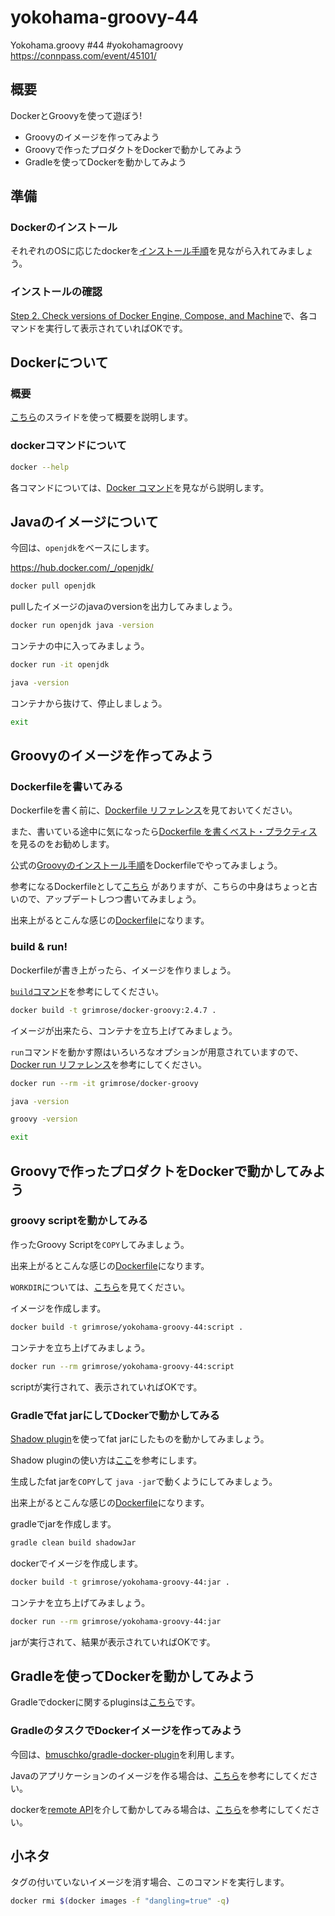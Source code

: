 # yokohama-groovy-44
Yokohama.groovy #44 #yokohamagroovy https://connpass.com/event/45101/

## 概要

DockerとGroovyを使って遊ぼう!

* Groovyのイメージを作ってみよう
* Groovyで作ったプロダクトをDockerで動かしてみよう
* Gradleを使ってDockerを動かしてみよう

## 準備

### Dockerのインストール

それぞれのOSに応じたdockerを[インストール手順](https://www.docker.com/products/docker)を見ながら入れてみましょう。

### インストールの確認

[Step 2. Check versions of Docker Engine, Compose, and Machine](https://docs.docker.com/docker-for-mac/#/step-2-check-versions-of-docker-engine-compose-and-machine)で、各コマンドを実行して表示されていればOKです。

## Dockerについて

### 概要

[こちら](http://www.slideshare.net/zembutsu/introduction-to-docker-management-and-operations-2nd)のスライドを使って概要を説明します。

### dockerコマンドについて

```sh
docker --help
```

各コマンドについては、[Docker コマンド](http://docs.docker.jp/engine/reference/commandline/index.html#docker)を見ながら説明します。

## Javaのイメージについて

今回は、`openjdk`をベースにします。

https://hub.docker.com/_/openjdk/

```sh
docker pull openjdk
```

pullしたイメージのjavaのversionを出力してみましょう。

```sh
docker run openjdk java -version
```

コンテナの中に入ってみましょう。

```sh
docker run -it openjdk
```

```sh
java -version
```

コンテナから抜けて、停止しましょう。

```sh
exit
```


## Groovyのイメージを作ってみよう

### Dockerfileを書いてみる

Dockerfileを書く前に、[Dockerfile リファレンス](http://docs.docker.jp/engine/reference/builder.html#dockerfile)を見ておいてください。

また、書いている途中に気になったら[Dockerfile を書くベスト・プラクティス](http://docs.docker.jp/engine/userguide/eng-image/dockerfile_best-practice.html)を見るのをお勧めします。

公式の[Groovyのインストール手順](http://groovy-lang.org/install.html#_install_binary)をDockerfileでやってみましょう。

参考になるDockerfileとして[こちら](https://gist.github.com/melix/e4b63fd684e63713c162) がありますが、こちらの中身はちょっと古いので、アップデートしつつ書いてみましょう。

出来上がるとこんな感じの[Dockerfile](01.create_groovy_docker_image/Dockerfile)になります。


### build & run!

Dockerfileが書き上がったら、イメージを作りましょう。

[`build`コマンド](http://docs.docker.jp/engine/reference/commandline/build.html)を参考にしてください。

```sh
docker build -t grimrose/docker-groovy:2.4.7 .
```

イメージが出来たら、コンテナを立ち上げてみましょう。

`run`コマンドを動かす際はいろいろなオプションが用意されていますので、[Docker run リファレンス](http://docs.docker.jp/engine/reference/run.html#docker-run)を参考にしてください。

```sh
docker run --rm -it grimrose/docker-groovy
```

```sh
java -version
```

```sh
groovy -version
```

```sh
exit
```

## Groovyで作ったプロダクトをDockerで動かしてみよう

### groovy scriptを動かしてみる

作ったGroovy Scriptを`COPY`してみましょう。

出来上がるとこんな感じの[Dockerfile](02.run_groovy_script/Dockerfile)になります。

`WORKDIR`については、[こちら](http://docs.docker.jp/engine/reference/builder.html#workdir)を見てください。

イメージを作成します。

```sh
docker build -t grimrose/yokohama-groovy-44:script .
```

コンテナを立ち上げてみましょう。

```sh
docker run --rm grimrose/yokohama-groovy-44:script
```

scriptが実行されて、表示されていればOKです。


### Gradleでfat jarにしてDockerで動かしてみる

[Shadow plugin](https://plugins.gradle.org/plugin/com.github.johnrengelman.shadow)を使ってfat jarにしたものを動かしてみましょう。

Shadow pluginの使い方は[ここ](http://imperceptiblethoughts.com/shadow/)を参考にします。

生成したfat jarを`COPY`して `java -jar`で動くようにしてみましょう。

出来上がるとこんな感じの[Dockerfile](03.run_fat_jar/Dockerfile)になります。

gradleでjarを作成します。

```sh
gradle clean build shadowJar
```

dockerでイメージを作成します。

```sh
docker build -t grimrose/yokohama-groovy-44:jar .
```

コンテナを立ち上げてみましょう。

```sh
docker run --rm grimrose/yokohama-groovy-44:jar 
```

jarが実行されて、結果が表示されていればOKです。


## Gradleを使ってDockerを動かしてみよう

Gradleでdockerに関するpluginsは[こちら](https://plugins.gradle.org/search?term=docker)です。

### GradleのタスクでDockerイメージを作ってみよう

今回は、[bmuschko/gradle-docker-plugin](https://github.com/bmuschko/gradle-docker-plugin)を利用します。

Javaのアプリケーションのイメージを作る場合は、[こちら](https://github.com/bmuschko/gradle-docker-plugin/blob/master/README.asciidoc#java-application-plugin)を参考にしてください。

dockerを[remote API](https://docs.docker.com/engine/reference/api/docker_remote_api/)を介して動かしてみる場合は、[こちら](https://github.com/bmuschko/gradle-docker-plugin/blob/master/README.asciidoc#remote-api-plugin)を参考にしてください。


## 小ネタ

タグの付いていないイメージを消す場合、このコマンドを実行します。

```sh
docker rmi $(docker images -f "dangling=true" -q)
```

